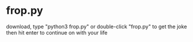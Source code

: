 # frop.py
download, type "python3 frop.py" or double-click "frop.py" to get the joke
<br /> then hit enter to continue on with your life
